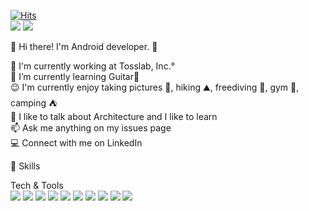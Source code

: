 [![Hits](https://hits.seeyoufarm.com/api/count/incr/badge.svg?url=https%3A%2F%2Fgithub.com%2Fzerogyuni&count_bg=%2379C83D&title_bg=%23555555&icon=&icon_color=%23E7E7E7&title=hits&edge_flat=false)](https://hits.seeyoufarm.com)  
<img src="https://img.shields.io/badge/Instagram-E4405F?style=flat-square&logo=Instagram&logoColor=white"/>
<img src="https://img.shields.io/badge/leeyeonggyun@gmail.com-EA4335?style=flat-square&logo=GMail&logoColor=white"/>

👋  Hi there! I'm Android developer. 🚀  

🏢  I'm currently working at Tosslab, Inc.°  
🌱  I’m currently learning Guitar🎸  
😉  I'm currently enjoy taking pictures 📸, hiking ⛰, freediving 🤿, gym 💪, camping ⛺️  
💬  I like to talk about Architecture and I like to learn  
📫  Ask me anything on my issues page  
💻  Connect with me on LinkedIn  


💪 Skills  
  
Tech & Tools  
<img src="https://img.shields.io/badge/Android-3DDC84?style=flat-square&logo=Android&logoColor=white"/>
<img src="https://img.shields.io/badge/Kotlin-7F52FF?style=flat-square&logo=Kotlin&logoColor=white"/>
<img src="https://img.shields.io/badge/Java-007396?style=flat-square&logo=Java&logoColor=white"/>
<img src="https://img.shields.io/badge/Git-F05032?style=flat-square&logo=Git&logoColor=white"/>
<img src="https://img.shields.io/badge/OpenGl-5586A4?style=flat-square&logo=OpenGl&logoColor=white"/>
<img src="https://img.shields.io/badge/Firebase-FFCA28?style=flat-square&logo=Firebase&logoColor=white"/>
<img src="https://img.shields.io/badge/ReactiveX-B7178C?style=flat-square&logo=ReactiveX&logoColor=white"/>
<img src="https://img.shields.io/badge/Atlassian-0052CC?style=flat-square&logo=Atlassian&logoColor=white"/>
<img src="https://img.shields.io/badge/Realm-39477F?style=flat-square&logo=Realm&logoColor=white"/>
<img src="https://img.shields.io/badge/Notion-000000?style=flat-square&logo=Notion&logoColor=white"/>
